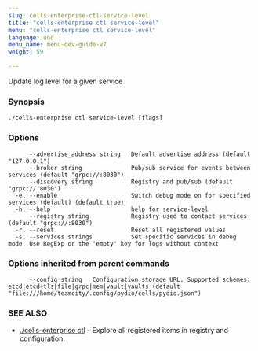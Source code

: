 ```yaml
---
slug: cells-enterprise-ctl-service-level
title: "cells-enterprise ctl service-level"
menu: "cells-enterprise ctl service-level"
language: und
menu_name: menu-dev-guide-v7
weight: 59

---
```

Update log level for a given service

### Synopsis




```
./cells-enterprise ctl service-level [flags]
```

### Options

```
      --advertise_address string   Default advertise address (default "127.0.0.1")
      --broker string              Pub/sub service for events between services (default "grpc://:8030")
      --discovery string           Registry and pub/sub (default "grpc://:8030")
  -e, --enable                     Switch debug mode on for specified services (default) (default true)
  -h, --help                       help for service-level
      --registry string            Registry used to contact services (default "grpc://:8030")
  -r, --reset                      Reset all registered values
  -s, --services strings           Set specific services in debug mode. Use RegExp or the 'empty' key for logs without context
```

### Options inherited from parent commands

```
      --config string   Configuration storage URL. Supported schemes: etcd|etcd+tls|file|grpc|mem|vault|vaults (default "file:///home/teamcity/.config/pydio/cells/pydio.json")
```

### SEE ALSO

* [./cells-enterprise ctl](./cells-enterprise-ctl)	 - Explore all registered items in registry and configuration.

